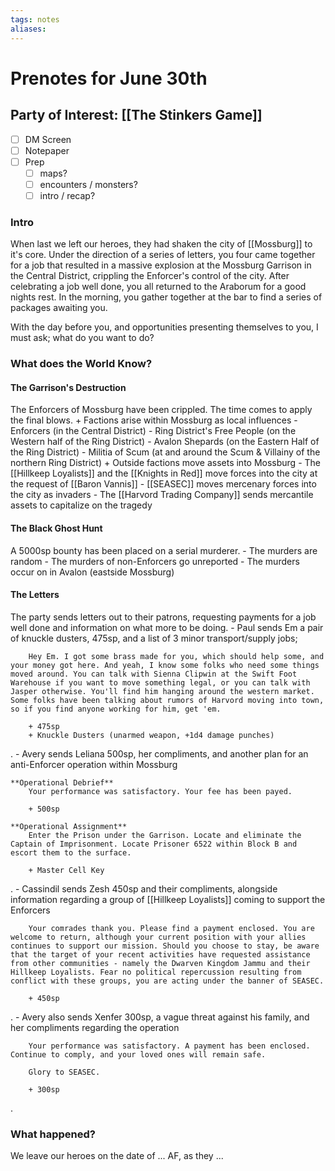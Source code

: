 ```yaml
---
tags: notes
aliases:
---
```


# Prenotes for June 30th
## Party of Interest: [[The Stinkers Game]]
- [ ] DM Screen
- [ ] Notepaper
- [ ] Prep
	- [ ] maps?
	- [ ] encounters / monsters?
	- [ ] intro / recap?

### Intro

When last we left our heroes, they had shaken the city of [[Mossburg]] to it's core. Under the direction of a series of letters, you four came together for a job that resulted in a massive explosion at the Mossburg Garrison in the Central District, crippling the Enforcer's control of the city. After celebrating a job well done, you all returned to the Araborum for a good nights rest. In the morning, you gather together at the bar to find a series of packages awaiting you. 

With the day before you, and opportunities presenting themselves to you, I must ask; what do you want to do?

### What does the World Know?
#### The Garrison's Destruction
The Enforcers of Mossburg have been crippled. The time comes to apply the final blows.
	+ Factions arise within Mossburg as local influences
		- Enforcers (in the Central District)
		- Ring District's Free People (on the Western half of the Ring District)
		- Avalon Shepards (on the Eastern Half of the Ring District)
		- Militia of Scum (at and around the Scum & Villainy of the northern Ring District) 
	+ Outside factions move assets into Mossburg
		- The [[Hillkeep Loyalists]] and the [[Knights in Red]] move forces into the city at the request of [[Baron Vannis]]
		- [[SEASEC]] moves mercenary forces into the city as invaders
		- The [[Harvord Trading Company]] sends mercantile assets to capitalize on the tragedy 
#### The Black Ghost Hunt
A 5000sp bounty has been placed on a serial murderer.
	- The murders are random
	- The murders of non-Enforcers go unreported
	- The murders occur on in Avalon (eastside Mossburg)
#### The Letters
The party sends letters out to their patrons, requesting payments for a job well done and information on what more to be doing.
	- Paul sends Em a pair of knuckle dusters, 475sp, and a list of 3 minor transport/supply jobs;

```
	Hey Em. I got some brass made for you, which should help some, and your money got here. And yeah, I know some folks who need some things moved around. You can talk with Sienna Clipwin at the Swift Foot Warehouse if you want to move something legal, or you can talk with Jasper otherwise. You'll find him hanging around the western market. Some folks have been talking about rumors of Harvord moving into town, so if you find anyone working for him, get 'em.

	+ 475sp
	+ Knuckle Dusters (unarmed weapon, +1d4 damage punches)
```
.
	- Avery sends Leliana 500sp, her compliments, and another plan for an anti-Enforcer operation within Mossburg
```
**Operational Debrief**
	Your performance was satisfactory. Your fee has been payed.

	+ 500sp

**Operational Assignment**
	Enter the Prison under the Garrison. Locate and eliminate the Captain of Imprisonment. Locate Prisoner 6522 within Block B and escort them to the surface. 

	+ Master Cell Key
```
. 
	- Cassindil sends Zesh 450sp and their compliments, alongside information regarding a group of [[Hillkeep Loyalists]] coming to support the Enforcers 
```
	Your comrades thank you. Please find a payment enclosed. You are welcome to return, although your current position with your allies continues to support our mission. Should you choose to stay, be aware that the target of your recent activities have requested assistance from other communities - namely the Dwarven Kingdom Jammu and their Hillkeep Loyalists. Fear no political repercussion resulting from conflict with these groups, you are acting under the banner of SEASEC. 

	+ 450sp
```
.
	- Avery also sends Xenfer 300sp, a vague threat against his family, and her compliments regarding the operation
```
	Your performance was satisfactory. A payment has been enclosed. Continue to comply, and your loved ones will remain safe.

	Glory to SEASEC.

	+ 300sp
```
.

### What happened?


We leave our heroes on the date of ... AF, as they ...